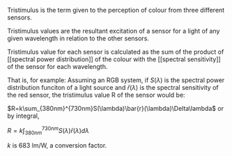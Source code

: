 Tristimulus is the term given to the perception of colour from three different sensors.

Tristimulus values are the resultant excitation of a sensor for a light of any given wavelength in relation to the other sensors.

Tristimulus value for each sensor is calculated as the sum of the product of [[spectral power distribution]] of the colour with the [[spectral sensitivity]] of the sensor for each wavelength.

That is, for example:
Assuming an RGB system, if $S(\lambda)$ is the spectral power distribution funciton of a light source and $\bar{r}(\lambda)$ is the spectral sensitivity of the red sensor, the tristimulus value R of the sensor would be:

$R=k\sum_{380nm}^{730nm}S(\lambda)\bar{r}(\lambda)\Delta\lambda$
or by integral,

$R=k\int_{380nm}^{730nm}S(\lambda)\bar{r}(\lambda)d\lambda$

$k$ is 683 lm/W, a conversion factor.